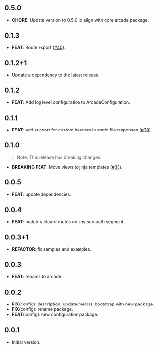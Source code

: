 ## 0.5.0

- **CHORE**: Update version to 0.5.0 to align with core arcade package.

## 0.1.3

- **FEAT**: Route export ([#40](https://github.com/dartarcade/arcade/issues/40)).

## 0.1.2+1

- Update a dependency to the latest release.

## 0.1.2

- **FEAT**: Add log level configuration to ArcadeConfiguration.

## 0.1.1

- **FEAT**: add support for custom headers in static file responses ([#39](https://github.com/dartarcade/arcade/issues/39)).

## 0.1.0

> Note: This release has breaking changes.

- **BREAKING** **FEAT**: Move views to jinja templates ([#38](https://github.com/dartarcade/arcade/issues/38)).

## 0.0.5

- **FEAT**: update dependencies.

## 0.0.4

- **FEAT**: match wildcard routes on any sub path segment.

## 0.0.3+1

- **REFACTOR**: fix samples and examples.

## 0.0.3

- **FEAT**: rename to arcade.

## 0.0.2

- **FIX**(config): description, update(melos): bootstrap with new package.
- **FIX**(config): rename package.
- **FEAT**(config): new configuration package.

## 0.0.1

- Initial version.
